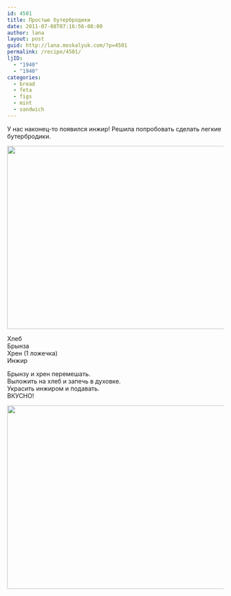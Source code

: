 ```yaml
---
id: 4501
title: Простые бутербродики
date: 2011-07-08T07:16:56-08:00
author: lana
layout: post
guid: http://lana.moskalyuk.com/?p=4501
permalink: /recipe/4501/
ljID:
  - "1940"
  - "1940"
categories:
  - bread
  - feta
  - figs
  - mint
  - sandwich
---
```

У нас наконец-то появился инжир! Решила попробовать сделать легкие бутербродики.

<img loading="lazy" class="alignnone" title="sandwiches with feta and figs" src="http://farm6.static.flickr.com/5151/5914608908_4aab7bba9a_z.jpg" alt="" width="640" height="426" /> 

Хлеб  
Брынза  
Хрен (1 ложечка)  
Инжир

Брынзу и хрен перемешать.  
Выложить на хлеб и запечь в духовке.  
Украсить инжиром и подавать.  
ВКУСНО!

<img loading="lazy" class="alignnone" title="sandwiches with feta and figs" src="http://farm7.static.flickr.com/6009/5914608688_4bc983d8cf_z.jpg" alt="" width="640" height="427" />